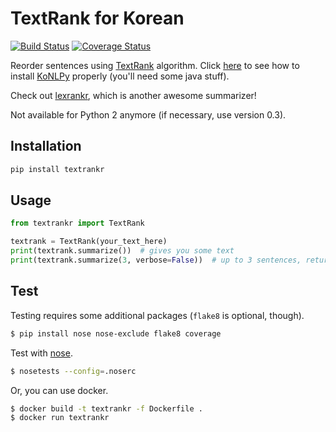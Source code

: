 # TextRank for Korean

[![Build Status](https://travis-ci.org/theeluwin/textrankr.svg?branch=master)](https://travis-ci.org/theeluwin/textrankr)
[![Coverage Status](https://coveralls.io/repos/github/theeluwin/textrankr/badge.svg?branch=master)](https://coveralls.io/github/theeluwin/textrankr?branch=master)

Reorder sentences using [TextRank](http://digital.library.unt.edu/ark:/67531/metadc30962/) algorithm.
Click [here](http://konlpy.org/en/latest/install/) to see how to install [KoNLPy](http://konlpy.org/) properly (you'll need some java stuff).

Check out [lexrankr](https://github.com/theeluwin/lexrankr), which is another awesome summarizer!

Not available for Python 2 anymore (if necessary, use version 0.3).

## Installation

```bash
pip install textrankr
```

## Usage

```python
from textrankr import TextRank

textrank = TextRank(your_text_here)
print(textrank.summarize())  # gives you some text
print(textrank.summarize(3, verbose=False))  # up to 3 sentences, returned as list
```

## Test

Testing requires some additional packages (`flake8` is optional, though).

```bash
$ pip install nose nose-exclude flake8 coverage
```

Test with [nose](https://nose.readthedocs.io/).

```bash
$ nosetests --config=.noserc
```

Or, you can use docker.

```bash
$ docker build -t textrankr -f Dockerfile .
$ docker run textrankr
```
